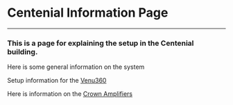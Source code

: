 # Centenial Information Page

---

### This is a page for explaining the setup in the Centenial building.

Here is some general information on the system

Setup information for the [Venu360](/Centenial/venu360)

Here is information on the [Crown Amplifiers](/Centenial/crown)
